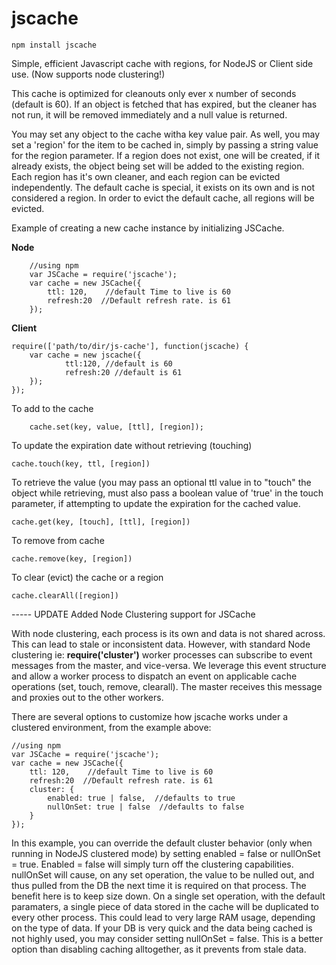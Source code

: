 jscache
=======

	npm install jscache
	
Simple, efficient Javascript cache with regions, for NodeJS or Client side use.  (Now supports node clustering!)

This cache is optimized for cleanouts only ever x number of seconds (default is 60).  If an object is fetched that has
expired, but the cleaner has not run, it will be removed immediately and a null value is returned.  

You may set any object to the cache witha  key value pair.  As well, you may set a 'region' for the item to be cached in,
simply by passing a string value for the region parameter.  If a region does not exist, one will be created, if it
already exists, the object being set will be added to the existing region.  Each region has it's own cleaner, and each
region can be evicted independently. The default cache is special, it exists on its own and is not considered a region. 
In order to evict the default cache, all regions will be evicted. 


Example of creating a new cache instance by initializing JSCache.

<b>Node</b>

		//using npm
		var JSCache = require('jscache');
		var cache = new JSCache({
  			ttl: 120,    //default Time to live is 60
  			refresh:20  //Default refresh rate. is 61
		});


<b>Client</b>

	require(['path/to/dir/js-cache'], function(jscache) {
  		var cache = new jscache({
    			ttl:120, //default is 60
    			refresh:20 //default is 61
  		});
	});


To add to the cache

		cache.set(key, value, [ttl], [region]);


To update the expiration date without retrieving (touching)

  	cache.touch(key, ttl, [region])


To retrieve the value (you may pass an optional ttl value in to "touch" the object while retrieving, must also pass
a boolean value of 'true' in the touch parameter, if attempting to update the expiration for the cached value.

  	cache.get(key, [touch], [ttl], [region])


To remove from cache

  	cache.remove(key, [region])
  
  
To clear (evict) the cache or a region

  	cache.clearAll([region])
  	
  	
----- UPDATE
Added Node Clustering support for JSCache

With node clustering, each process is its own and data is not shared across.  This can lead to stale or inconsistent data.  However, with standard Node clustering ie: **require('cluster')** worker processes can subscribe to event messages from the master, and vice-versa.  We leverage this event structure and allow a worker process to dispatch an event on applicable cache operations (set, touch, remove, clearall).  The master receives this message and proxies out to the other workers.

There are several options to customize how jscache works under a clustered environment, from the example above:

	
	//using npm
	var JSCache = require('jscache');
	var cache = new JSCache({
  		ttl: 120,    //default Time to live is 60
  		refresh:20  //Default refresh rate. is 61
  		cluster: {
  			enabled: true | false,  //defaults to true
  			nullOnSet: true | false  //defaults to false
  		}
	});
	
In this example, you can override the default cluster behavior (only when running in NodeJS clustered mode) by setting enabled = false or nullOnSet = true.  Enabled = false will simply turn off the clustering capabilities.  nullOnSet will cause, on any set operation, the value to be nulled out, and thus pulled from the DB the next time it is required on that process. The benefit here is to keep size down.  On a single set operation, with the default paramaters, a single piece of data stored in the cache will be duplicated to every other process. This could lead to very large RAM usage, depending on the type of data.  If your DB is very quick and the data being cached is not highly used, you may consider setting nullOnSet = false.  This is a better option than disabling caching alltogether, as it prevents from stale data.
